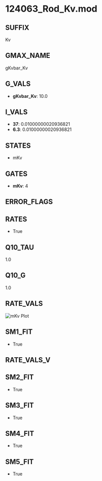 # 124063_Rod_Kv.mod

## SUFFIX

Kv

## GMAX_NAME

gKvbar_Kv

## G_VALS

- **gKvbar_Kv**: 10.0

## I_VALS

- **37**: 0.01000000020936821
- **6.3**: 0.01000000020936821

## STATES

- mKv

## GATES

- **mKv**: 4

## ERROR_FLAGS


## RATES

- True

## Q10_TAU

1.0

## Q10_G

1.0

## RATE_VALS

![mKv Plot](/Users/pbozelos/Dropbox/icg-Chai-Panos/supermodels/output_markdown_files/K/124063_Rod_Kv.mod/images/mKv.png)

## SM1_FIT

- True

## RATE_VALS_V

## SM2_FIT

- True

## SM3_FIT

- True

## SM4_FIT

- True

## SM5_FIT

- True


